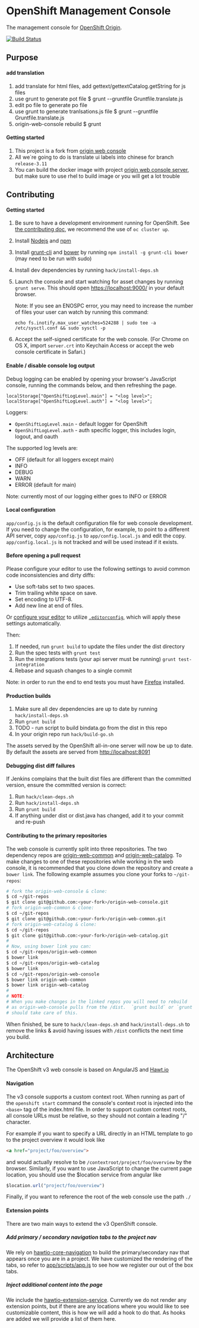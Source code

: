 OpenShift Management Console
=========================
The management console for [OpenShift Origin](https://github.com/openshift/origin).

[![Build Status](https://travis-ci.org/openshift/origin-web-console.svg?branch=master)](https://travis-ci.org/openshift/origin-web-console)

Purpose
------------


#### add translation

1. add translate for html files, add gettext/gettextCatalog.getString for js files
2. use grunt to generate pot file
$ grunt --gruntfile Gruntfile.translate.js
3. edit po file to generate po file
4. use grunt to generate tranlsations.js file
$ grunt --gruntfile Gruntfile.translate.js
5. origin-web-console rebuild
$ grunt

#### Getting started

1. This project is a fork from [origin web console](https://github.com/openshift/origin-web-console)
2. All we`re going to do is translate ui labels into chinese for branch ``release-3.11``
3. You can build the docker image with project [origin web console server](https://github.com/openshift/origin-web-console-server), but make sure to use rhel to build image or you will get a lot trouble

Contributing
------------

#### Getting started

1. Be sure to have a development environment running for OpenShift. See [the contributing doc](https://github.com/openshift/origin/blob/master/CONTRIBUTING.adoc#develop-locally-on-your-host), we recommend the use of `oc cluster up`.
1. Install [Nodejs](http://nodejs.org/) and [npm](https://www.npmjs.org/)
1. Install [grunt-cli](http://gruntjs.com/installing-grunt) and [bower](http://bower.io/) by running `npm install -g grunt-cli bower` (may need to be run with sudo)
1. Install dev dependencies by running `hack/install-deps.sh`
1. Launch the console and start watching for asset changes by running `grunt serve`. This should open <https://localhost:9000/> in your default browser.

    Note: If you see an ENOSPC error, you may need to increase the number of files your user can watch by running this command:

    ```shell
    echo fs.inotify.max_user_watches=524288 | sudo tee -a /etc/sysctl.conf && sudo sysctl -p
    ```
1. Accept the self-signed certificate for the web console. (For Chrome on OS X, import `server.crt` into Keychain Access or accept the web console certificate in Safari.)

#### Enable / disable console log output

Debug logging can be enabled by opening your browser's JavaScript console, running the commands below, and then refreshing the page.

```shell
localStorage["OpenShiftLogLevel.main"] = "<log level>";
localStorage["OpenShiftLogLevel.auth"] = "<log level>";
```

Loggers:
* `OpenShiftLogLevel.main` - default logger for OpenShift
* `OpenShiftLogLevel.auth` - auth specific logger, this includes login, logout, and oauth

The supported log levels are:
* OFF (default for all loggers except main)
* INFO
* DEBUG
* WARN
* ERROR (default for main)

Note: currently most of our logging either goes to INFO or ERROR

#### Local configuration

`app/config.js` is the default configuration file for web console
development. If you need to change the configuration, for example, to point to
a different API server, copy `app/config.js` to
`app/config.local.js` and edit the copy. `app/config.local.js` is
not tracked and will be used instead if it exists.

#### Before opening a pull request

Please configure your editor to use the
following settings to avoid common code inconsistencies and dirty
diffs:

* Use soft-tabs set to two spaces.
* Trim trailing white space on save.
* Set encoding to UTF-8.
* Add new line at end of files.

Or [configure your editor](http://editorconfig.org/#download) to
utilize [`.editorconfig`](https://github.com/openshift/origin-web-console/blob/master/.editorconfig),
which will apply these settings automatically.

Then:

1. If needed, run `grunt build` to update the files under the dist directory
2. Run the spec tests with `grunt test`
3. Run the integrations tests (your api server must be running) `grunt test-integration`
4. Rebase and squash changes to a single commit

Note: in order to run the end to end tests you must have [Firefox](https://www.mozilla.org/en-US/firefox/new/) installed.

#### Production builds
1. Make sure all dev dependencies are up to date by running `hack/install-deps.sh`
2. Run `grunt build`
3. TODO - run script to build bindata.go from the dist in this repo
4. In your origin repo run `hack/build-go.sh`

The assets served by the OpenShift all-in-one server will now be up to date. By default the assets are served from [http://localhost:8091](http://localhost:8091)

#### Debugging dist diff failures
If Jenkins complains that the built dist files are different than the committed version, ensure the committed version is correct:

1. Run `hack/clean-deps.sh`
2. Run `hack/install-deps.sh`
3. Run `grunt build`
4. If anything under dist or dist.java has changed, add it to your commit and re-push

#### Contributing to the primary repositories

The web console is currently split into three repositories.  The two dependency repos are
[origin-web-common](https://github.com/openshift/origin-web-common) and
[origin-web-catalog](https://github.com/openshift/origin-web-catalog).
To make changes to one of these repositories while working in the web console, it is recommended that you clone down the
repository and create a `bower link`.  The following example assumes you clone your forks to `~/git-repos`:

```bash
# fork the origin-web-console & clone:
$ cd ~/git-repos
$ git clone git@github.com:<your-fork>/origin-web-console.git
# fork origin-web-common & clone:
$ cd ~/git-repos
$ git clone git@github.com:<your-fork>/origin-web-common.git
# fork origin-web-catalog & clone:
$ cd ~/git-repos
$ git clone git@github.com:<your-fork>/origin-web-catalog.git
#
# Now, using bower link you can:
$ cd ~/git-repos/origin-web-common
$ bower link
$ cd ~/git-repos/origin-web-catalog
$ bower link
$ cd ~/git-repos/origin-web-console
$ bower link origin-web-common
$ bower link origin-web-catalog
#
# NOTE:
# When you make changes in the linked repos you will need to rebuild
# as origin-web-console pulls from the /dist.  `grunt build` or `grunt watch`
# should take care of this.
```

When finished, be sure to `hack/clean-deps.sh` and `hack/install-deps.sh` to remove
the links & avoid having issues with `/dist` conflicts the next time you build.


Architecture
------------

The OpenShift v3 web console is based on AngularJS and [Hawt.io](https://github.com/hawtio/hawtio-core)

#### Navigation

The v3 console supports a custom context root.  When running as part of the `openshift start` command the console's context root is injected into the `<base>` tag of the index.html file.  In order to support custom context roots, all console URLs must be relative, so they should not contain a leading "/" character.

For example if you want to specify a URL directly in an HTML template to go to the project overview it would look like

```html
<a href="project/foo/overview">
```

and would actually resolve to be `/contextroot/project/foo/overview` by the browser.  Similarly, if you want to use JavaScript to change the current page location, you should use the $location service from angular like

```javascript
$location.url("project/foo/overview")
```

Finally, if you want to reference the root of the web console use the path `./`

#### Extension points

There are two main ways to extend the v3 OpenShift console.

##### Add primary / secondary navigation tabs to the project nav

We rely on [hawtio-core-navigation](https://github.com/hawtio/hawtio-core-navigation) to build the primary/secondary nav that appears once you are in a project.  We have customized the rendering of the tabs, so refer to [app/scripts/app.js](app/scripts/app.js) to see how we register our out of the box tabs.

##### Inject additional content into the page

We include the [hawtio-extension-service](https://github.com/hawtio/hawtio-extension-service).  Currently we do not render any extension points, but if there are any locations where you would like to see customizable content, this is how we will add a hook to do that.  As hooks are added we will provide a list of them here.
